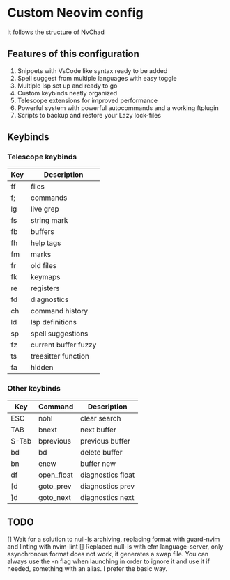 # Custom Neovim config

It follows the structure of NvChad

## Features of this configuration

1. Snippets with VsCode like syntax ready to be added
2. Spell suggest from multiple languages with easy toggle
3. Multiple lsp set up and ready to go
4. Custom keybinds neatly organized
5. Telescope extensions for improved performance
6. Powerful system with powerful autocommands and a working ftplugin
7. Scripts to backup and restore your Lazy lock-files

## Keybinds

### Telescope keybinds

| Key | Description          |
| --- | -------------------- |
| ff  | files                |
| f;  | commands             |
| lg  | live grep            |
| fs  | string mark          |
| fb  | buffers              |
| fh  | help tags            |
| fm  | marks                |
| fr  | old files            |
| fk  | keymaps              |
| re  | registers            |
| fd  | diagnostics          |
| ch  | command history      |
| ld  | lsp definitions      |
| sp  | spell suggestions    |
| fz  | current buffer fuzzy |
| ts  | treesitter function  |
| fa  | hidden               |

### Other keybinds

| Key   | Command    | Description       |
| ----- | ---------- | ----------------- |
| ESC   | nohl       | clear search      |
| TAB   | bnext      | next buffer       |
| S-Tab | bprevious  | previous buffer   |
| bd    | bd         | delete buffer     |
| bn    | enew       | buffer new        |
| df    | open_float | diagnostics float |
| [d    | goto_prev  | diagnostics prev  |
| ]d    | goto_next  | diagnostics next  |

## TODO

[] Wait for a solution to null-ls archiving, replacing format with guard-nvim and linting with nvim-lint
[] Replaced null-ls with efm language-server, only asynchronous format does not work, it generates a swap file. You can always use the -n flag when launching in order to ignore it and use it if needed, something with an alias. I prefer the basic way.
